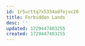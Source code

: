 ```yaml
---
id: 1r5urttq7x5334odfojvc20
title: Forbidden Lands
desc: ''
updated: 1729447403255
created: 1729447403255
---
```

